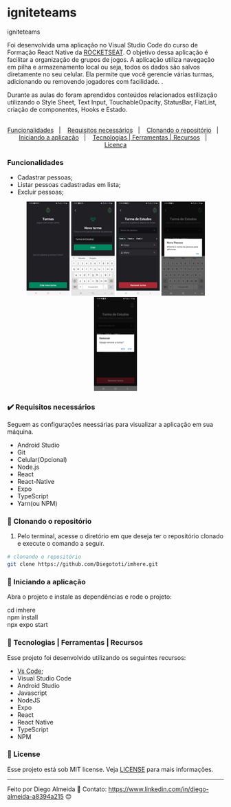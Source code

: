 # igniteteams
igniteteams

  Foi desenvolvida uma aplicação no Visual Studio Code do curso de Formação React Native da [ROCKETSEAT](https://www.rocketseat.com.br/). O objetivo dessa aplicação é facilitar a organização de grupos de jogos. A aplicação utiliza navegação em pilha e armazenamento local ou seja, todos os dados são salvos diretamente no seu celular. Ela permite que você gerencie várias turmas, adicionando ou removendo jogadores com facilidade. . 
  
  Durante as aulas do foram aprendidos conteúdos relacionados estilização utilizando o Style Sheet, Text Input, TouchableOpacity, StatusBar, FlatList, criação de componentes, Hooks e Estado. 
<br>
<br>
<p align="center">
  <a href="#funcionalidades">Funcionalidades</a>&nbsp;&nbsp;&nbsp;|&nbsp;&nbsp;&nbsp;
  <a href="#heavy_check_mark-requisitos-necessários">Requisitos necessários</a>&nbsp;&nbsp;&nbsp;|&nbsp;&nbsp;&nbsp;
  <a href="#arrow_down_small-clonando-o-repositório">Clonando o repositório</a>&nbsp;&nbsp;&nbsp;|&nbsp;&nbsp;&nbsp;
  <a href="#beginner-iniciando-a-aplicação">Iniciando a aplicação</a>&nbsp;&nbsp;&nbsp;|&nbsp;&nbsp;&nbsp;
  <a href="#wrench-tecnologias--ferramentas--recursos">Tecnologias | Ferramentas | Recursos</a>&nbsp;&nbsp;&nbsp;|&nbsp;&nbsp;&nbsp;
  <a href="#memo-license">Licença</a>
</p>


### Funcionalidades

- Cadastrar pessoas;
- Listar pessoas cadastradas em lista;
- Excluir pessoas;

  


 <p align="center">
    <img src="imgs/screenshot_expo-go-home.jpg" width="20%" height="20%" max-width:"50%" >
    <img src="imgs/screenshot_expo-go-add.jpg" width="20%" height="20%" max-width:"50%" >
    <img src="imgs/Screenshot_expo go-list.jpg" width="20%" height="20%" max-width:"50%" >
    <img src="imgs/screenshot__expo-go-alert.jpg" width="20%" height="20%" max-width:"50%" >
    <img src="imgs/screenshot_expo-go-delete.jpg" width="20%" height="20%" max-width:"50%" >
  </p>

### :heavy_check_mark: Requisitos necessários

Seguem as configurações neessárias para visualizar a aplicação em sua máquina.
 
- Android Studio
- Git
- Celular(Opcional)
- Node.js
- React
- React-Native
- Expo
- TypeScript
- Yarn(ou NPM)

### :arrow_down_small: Clonando o repositório
1. Pelo terminal, acesse o diretório em que deseja ter o repositório clonado e execute o comando a seguir.
```bash
# clonando o repositório
git clone https://github.com/Diegototi/imhere.git
```

### :beginner: Iniciando a aplicação
Abra o projeto e instale as dependências e rode o projeto:

cd imhere <br>
npm install <br>
npx expo start <br>

### :wrench: Tecnologias | Ferramentas | Recursos

Esse projeto foi desenvolvido utilizando os seguintes recursos:

- [Vs Code](https://code.visualstudio.com/download);
- Visual Studio Code
- Android Studio
- Javascript
- NodeJS
- Expo
- React
- React Native
- TypeScript
- NPM

### :memo: License
Esse projeto está sob MIT license. Veja [LICENSE](https://github.com/Diegototi/series-console-app/blob/main/LICENSE) para mais informações.

---

Feito por Diego Almeida :blue_heart: Contato: https://www.linkedin.com/in/diego-almeida-a8394a215 :blush:
